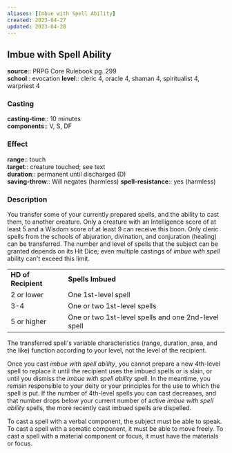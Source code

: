 ```yaml
---
aliases: [Imbue with Spell Ability]
created: 2023-04-27
updated: 2023-04-28
---
```


## Imbue with Spell Ability

**source**:: PRPG Core Rulebook pg. 299  
**school**:: evocation
**level**:: cleric 4, oracle 4, shaman 4, spiritualist 4, warpriest 4

### Casting

**casting-time**:: 10 minutes  
**components**:: V, S, DF

### Effect

**range**:: touch  
**target**:: creature touched; see text  
**duration**:: permanent until discharged (D)  
**saving-throw**:: Will negates (harmless)
**spell-resistance**:: yes (harmless)

### Description

You transfer some of your currently prepared spells, and the ability to cast them, to another creature. Only a creature with an Intelligence score of at least 5 and a Wisdom score of at least 9 can receive this boon. Only cleric spells from the schools of abjuration, divination, and conjuration (healing) can be transferred. The number and level of spells that the subject can be granted depends on its Hit Dice; even multiple castings of *imbue with spell* ability can't exceed this limit.  
  

|                     |                                                     |
|---------------------|-----------------------------------------------------|
| **HD of Recipient** | **Spells Imbued**                                   |
| 2 or lower          | One 1st-level spell                                 |
| 3-4                 | One or two 1st-level spells                         |
| 5 or higher         | One or two 1st-level spells and one 2nd-level spell |

  
The transferred spell's variable characteristics (range, duration, area, and the like) function according to your level, not the level of the recipient.  
  
Once you cast *imbue with spell ability*, you cannot prepare a new 4th-level spell to replace it until the recipient uses the imbued spells or is slain, or until you dismiss the *imbue with spell ability* spell. In the meantime, you remain responsible to your deity or your principles for the use to which the spell is put. If the number of 4th-level spells you can cast decreases, and that number drops below your current number of active *imbue with spell ability* spells, the more recently cast imbued spells are dispelled.  
  
To cast a spell with a verbal component, the subject must be able to speak. To cast a spell with a somatic component, it must be able to move freely. To cast a spell with a material component or focus, it must have the materials or focus.
